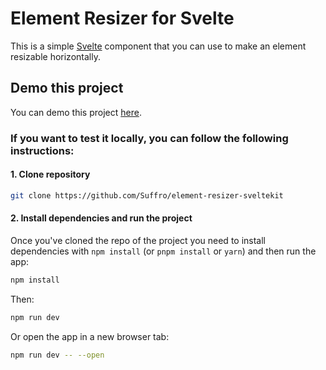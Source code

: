 # Element Resizer for Svelte

This is a simple [Svelte](https://svelte.dev/) component that you can use to make an element resizable horizontally.

## Demo this project
You can demo this project [here](https://replit.com/@Suffro/Element-Resize-Handler?v=1).

### If you want to test it locally, you can follow the following instructions:

#### 1. Clone repository
```bash
git clone https://github.com/Suffro/element-resizer-sveltekit
```

#### 2. Install dependencies and run the project

Once you've cloned the repo of the project you need to install dependencies with `npm install` (or `pnpm install` or `yarn`) and then run the app:
```bash
npm install
```
Then:
```bash
npm run dev
```
Or open the app in a new browser tab:
```bash
npm run dev -- --open
```


